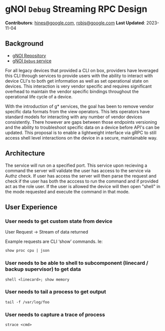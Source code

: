 # gNOI `Debug` Streaming RPC Design

**Contributors**: hines@google.com, robjs@google.com
**Last Updated**: 2023-11-04

## Background

* [gNOI Repository](https://github.com/openconfig/gnoi)
* [gNOI `Debug` service](https://github.com/openconfig/gnoi/tree/master/debug)

For all legacy devices that provided a CLI on box, providers  have leveraged this CLI through services to provide users with the ability to interact with device CLI's to both get information as well as set operational state on devices.  This interaction is very vendor specific and requires significant overhead to maintain the vendor specific bindings throughout the operational life cycle of a device.

With the introduction of g* services, the goal has been to remove vendor specific data formats from the view operators.  This lets operators have standard models for interacting with any number of vendor devices consistently. There however are gaps between those endpoints versioning and the ability to troubleshoot specific data on a device before API's can be updated.  This proposal is to enable a lightweight interface via gRPC to still access shell level interactions on the device in a secure, maintainable way.

## Architecture

The service will run on a specified port. This service upon recieving a command the server will validate the user has access to the service via Authz check. If user has access the server will then parse the request and check if the user has both the acccess to run the command and if provided act as the role user. If the user is allowed the device will then open "shell" in the mode requested and execute the command in that mode. 

## User Experience

### User needs to get custom state from device

User Request -> Stream of data returned

Example requests are CLI ‘show’ commands.  Ie:

`show proc cpu | json`

### User needs to be able to shell to subcomponent (linecard / backup supervisor) to get data

`shell <linecard>; show memory`

### User needs to tail a process to get output

`tail -f /var/log/foo`

### User needs to capture a trace of process

`strace <cmd>`

